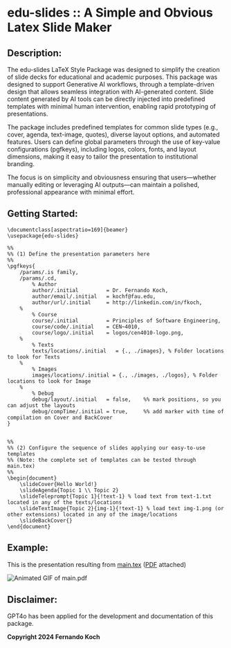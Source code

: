 # edu-slides :: A Simple and Obvious Latex Slide Maker

## Description:
The edu-slides LaTeX Style Package was designed to simplify the creation of slide decks 
for educational and academic purposes. This package was designed to support 
Generative AI workflows, through a template-driven design that allows seamless integration 
with AI-generated content. Slide content generated by AI tools can be directly 
injected into predefined templates with minimal human intervention, enabling rapid 
prototyping of presentations. 

The package includes predefined templates  for common slide types (e.g., cover, agenda, 
text-image, quotes), diverse layout options, and automated features. Users can define 
global parameters through the use of key-value configurations (pgfkeys), including logos, 
colors, fonts, and layout dimensions, making it easy to tailor the presentation 
to institutional branding. 

The focus is on simplicity and obviousness ensuring that users—whether manually editing 
or leveraging AI outputs—can maintain a polished, professional appearance with minimal effort. 

## Getting Started:

```
\documentclass[aspectratio=169]{beamer}
\usepackage{edu-slides}

%%
%% (1) Define the presentation parameters here
%%
\pgfkeys{
    /params/.is family,
    /params/.cd,
        % Author
        author/.initial         = Dr. Fernando Koch,
        author/email/.initial   = kochf@fau.edu,
        author/url/.initial     = http://linkedin.com/in/fkoch,
    % 
        % Course
        course/.initial         = Principles of Software Engineering,
        course/code/.initial    = CEN~4010,
        course/logo/.initial    = logos/cen4010-logo.png,
    %
        % Texts
        texts/locations/.initial   = {., ./images}, % Folder locations to look for Texts
    %
        % Images
        images/locations/.initial = {., ./images, ./logos}, % Folder locations to look for Image
    %   
        % Debug
        debug/layout/.initial   = false,    %% mark positions, so you can adjust the layouts
        debug/compTime/.initial = true,     %% add marker with time of compilation on Cover and BackCover
}


%%
%% (2) Configure the sequence of slides applying our easy-to-use templates
%% (Note: the complete set of templates can be tested through main.tex)
%%
\begin{document}
    \slideCover{Hello World!}
    \slideAgenda{Topic 1 \\ Topic 2}
    \slideTeleprompt{Topic 1}{!text-1} % load text from text-1.txt located in any of the texts/locations
    \slideTextImage{Topic 2}{img-1}{!text-1} % load text img-1.png (or other extensions) located in any of the image/locations
    \slideBackCover{}
\end{document}

```

## Example:

This is the presentation resulting from [main.tex](./main.tex) ([PDF](./main.pdf) attached)

![Animated GIF of main.pdf](images/main.gif)

## Disclaimer: 
GPT4o has been applied for the development and documentation of this package.

**Copyright 2024 Fernando Koch**
